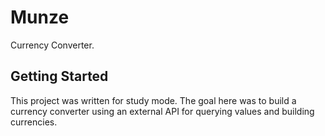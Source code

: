 # Munze

Currency Converter.

## Getting Started

This project was written for study mode.
The goal here was to build a currency converter using an external API for querying values and building currencies.

